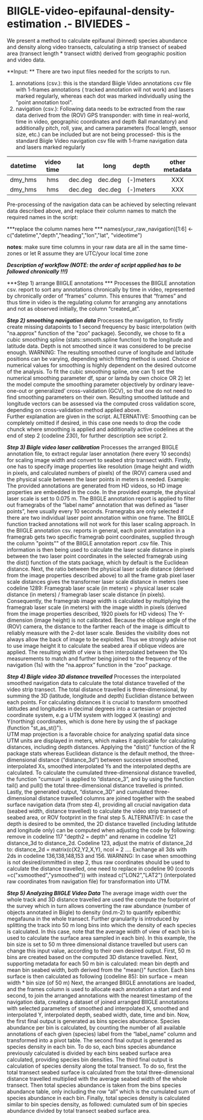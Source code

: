 # BIIGLE-video-epifaunal-density-estimation .- BIVIEDES -

We present a method to calculate epifaunal (binned) species abundance and density along video transects, calculating a strip transect of seabed area (transect length * transect width) derived from geographic position and video data.


**Input: ** There are two input files needed for the scripts to run.
1) annotations (csv.): this is the standard Biigle Video annotations csv file with 1-frames annotations ( tracked annotation will not work) and lasers marked regularly, whereas each dot was marked individually using the "point annotation tool".
2) navigation (csv.): Following data needs to be extracted from the raw data derived from the (ROV) GPS transponder: with time in real-world, time in video, geographic coordinates and depth 8all mandatory) and additionally pitch, roll, yaw, and camera parameters (focal length, sensor size, etc.) can be included but are not being processed- this is the standard Biigle Video navigation csv file with 1-frame navigation data and lasers marked regularly

|  datetime| video time | lat | long | depth | other metadata |
| :---: | :---: | :---: | :---: | :---: | :---: |
| dmy_hms | hms | dec.deg | dec.deg | (-)meters | XXX |
| dmy_hms | hms | dec.deg | dec.deg | (-)meters | XXX | 

Pre-processing of the navigation data can be achieved by selecting relevant data described above, and replace their column names to match the required names in the script: 

***replace the column names here ***
names(your_raw_navigation)[1:6] <- c("datetime","depth","heading","lon","lat", "videotime")

**notes**: make sure time columns in your raw data are all in the same time-zones or let R assume they are UTC/your local time zone

***Description of workflow (NOTE: the order of script applied has to be followed chronically !!!)***

***Step 1) arrange BIIGLE annotations *** 
Processes the BIIGLE annotation csv. report to sort any annotations chronically by time in video, represented by chronically order of “frames” column. 
This ensures that “frames” and thus time in video is the regulating column for arranging any annotations and not as observed initially, the column “created_at”.  

***Step 2) smoothing navigation data*** 
Processes the navigation, to firstly create missing datapoints to 1 second frequency by basic interpolation (with "na.approx"  function of the "zoo" package). 
Secondly, we chose to fit a cubic smoothing spline (stats::smooth.spline function) to the longitude and latitude data. Depth is not smoothed since it was considered to be precise enough.
WARNING: The resulting smoothed curve of longitude and latitude positions can be varying, depending which fitting method is used. 
Choice of numerical values for smoothing is highly dependent on the desired outcome of the analysis.
To fit the cubic smoothing spline, one can 1) set the numerical smoothing parameter df, spar or lamda by own choice 
OR 2) let the model compute the smoothing parameter objectively by ordinary leave-one-out or generalized’ cross-validation (GCV), so that one do not need to find smoothing parameters on their own.
Resulting smoothed latitude and longitude vectors can be assessed via the computed cross validation score, depending on cross-validation method applied above.  
Further explanation are given in the script.
ALTERNATIVE: Smoothing can be completely omitted if desired, in this case one needs to drop the code chunck where smoothing is applied and additionally active codelines at the end of step 2 (codeline 230), for further description see script 2.

***Step 3) Biigle video laser calibration*** 
Processes the arranged BIIGLE annotation file, to extract regular laser annotation (here every 10 seconds) for scaling image width and convert to seabed strip transect width.
Firstly, one has to specify image properties like resolution (image height and width in pixels, and calculated numbers of pixels) of the (ROV) camera used and the physical scale between the laser points in meters is needed. 
Example: The provided annotations are generated from HD videos, so HD image properties are embedded in the code. In the provided example, the physical laser scale is set to 0.075 m.
The BIIGLE annotation report is applied to filter out framegrabs of the “label name” annotation that was defined as “laser points”, here usually every 10 seconds. 
Framegrabs are only selected if there are two individual laser point annotation within one frame. The BIIGLE function tracked annotations will not work for this laser scaling approach. 
In the BIIGLE annotation csv. reports in general, each point annotation in a framegrab gets two specific framegrab point coordinates, supplied through the column "points"" of the BIIGLE annotation report .csv file. 
This information is then being used to calculate the laser scale distance in pixels between the two laser point coordinates in the selected framegrab using the dist() function of the stats package, which by default is the Euclidean distance.
Next, the ratio between the physical laser scale distance (derived from the image properties described above) to all the frame grab pixel laser scale distances gives the transformer laser scale distance in meters (see codeline 1289:
Framegrab laser scale (in meters) = physical laser scale distance (in meters) / framegrab laser scale distance (in pixels).
Consequently, the framegrab image width is calculated by multiplying the framegrab laser scale (in meters) with the image width in pixels (derived from the image properties described, 1920 pixels for HD videos)
The Y-dimension (image height) is not calibrated. Because the oblique angle of the (ROV) camera, the distance to the farther reach of the image is difficult to reliably measure with the 2-dot laser scale. Besides the visibility does not always allow the back of image to be exploited.
Thus we strongly advise not to use image height it to calculate the seabed area if oblique videos are applied.
The resulting width of view is then interpolated between the 10s measurements to match and further being joined to the frequency of the navigation (1s) with the “na.approx” function in the “zoo” package.

***Step 4) Biigle video 3D distance travelled*** 
Processes the interpolated smoothed navigation data to calculate the total distance travelled of the video strip transect. 
The total distance travelled is three-dimensional, by summing the 3D (latitude, longitude and depth) Euclidian distance between each points.
For calculating distances it is crucial to transform smoothed latitudes and longitudes in decimal degrees into a cartesian or projected coordinate system, e.g a UTM system with logged X (easting) and Y(northing) coordinates, which is done here by using the sf package (function "st_as_st()").  
UTM map projection is a favorable choice for analyzing spatial data since UTM units are displayed in meters, which makes it applicable for calculating distances, including depth distances.
Applying the "dist()" function of the R package stats whereas Euclidean distance is the default method, the three-dimensional distance (“distance_3d”) between successive  smoothed, interpolated Xs, smoothed interpolated Ys and the interpolated depths are calculated. 
To calculate the cumulated three-dimensional distance travelled, the function "cumsum" is applied to “distance_3”, and by using the function tail() and pull() the total three-dimensional distance travelled is printed. 
Lastly, the generated output, “distance_3D” and cumulated three-dimensional distance travelled columns are joined together with the seabed surface navigation data (from step 4), providing all crucial navigation data (seabed width, distance travelled) to calculate the video strip transect of seabed area, or ROV footprint in the final step 5.
ALTERNATIVE: In case the depth is desired to be ommited, the 2D distance travelled (including latitutde and longitude only) can be computed when adjusting the code by following: remove in codeline 117 "depth2 = depth" and rename in codeline 121 distance_3d to distance_2d. Codeline 123, adjust the matrix of distance_2d to: distance_2d = matrix(c(X2,Y2,X,Y), ncol = 2 ....
Exchange all 3ds with 2ds in codeline 136,138,148,153 and 156.
WARNING: In case when smoothing is not desired/ommitted in step 2, thus raw coordinates should be used to calculate the distance travelled, one need to replace in codeline 90  (coords =c("xsmoothed","ysmoothed")) with instead c("LON2","LAT2") (interpolated raw coordinates from navigation file) for transformation into UTM.



***Step 5) Analyzing BIIGLE Video Data*** 
The average image width over the whole track and 3D distance travelled are used the compute the footprint of the survey which in turn allows converting the raw abundance (number of objects annotated in Biigle) to density (ind.m-2) to quantify epibenthic megafauna in the whole transect. 
Further granularity is introduced by splitting the track into 50 m long bins into which the density of each species is calculated. In this case, note that the average width of view of each bin is used to calculate the surface area sampled in each bin).
In this example, the bin size is set to 50 m three dimensional distance travelled but users can change this input value, according to their own desired output.
First, 50 m bins are created based on the computed 3D distance travelled. Next, supporting metadata for each 50 m bin is calculated: mean bin depth and mean bin seabed width, both derived from the "mean()" function. Each bins surface is then calculated as following (codeline 85): bin  surface = mean width * bin size (of 50 m)
Next, the arranged BIIGLE annotations are loaded, and the frames column is used to allocate each annotation a start and end second, to join the arranged annotations with the nearest timestamp of the navigation data, creating a dataset of joined arranged BIIGLE annotations with selected parameters of smoothed and interpolated X, smoothed and interpolated Y,  interpolated depth, seabed width, date, time and bin. 
Now, the first final output is generated as bins species abundance. Species abundance per bin is calculated, by counting the number of all available annotations of each given (species) label from the “label_name” column and transformed into a pivot table.
The second final output is generated as species density in each bin. To do so, each bins species abundance previously calculated is divided by each bins seabed surface area calculated, providing species bin densities.
The third final output is calculation of species density along the total transect. To do so, first the total transect seabed surface is calculated from the total three-dimensional distance travelled multiplied with the average seabed width of the whole transect. Then total species abundance is taken from the bins species abundance table, only including the row “all” which is the cumulated sum of species abundance in each bin. 
Finally, total species density is calculated similar to bin species density, as followed: cumulated sum of bin species abundance divided by total transect seabed surface area.

